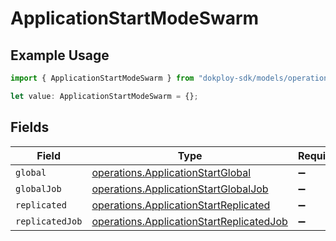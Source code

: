 # ApplicationStartModeSwarm

## Example Usage

```typescript
import { ApplicationStartModeSwarm } from "dokploy-sdk/models/operations";

let value: ApplicationStartModeSwarm = {};
```

## Fields

| Field                                                                                                | Type                                                                                                 | Required                                                                                             | Description                                                                                          |
| ---------------------------------------------------------------------------------------------------- | ---------------------------------------------------------------------------------------------------- | ---------------------------------------------------------------------------------------------------- | ---------------------------------------------------------------------------------------------------- |
| `global`                                                                                             | [operations.ApplicationStartGlobal](../../models/operations/applicationstartglobal.md)               | :heavy_minus_sign:                                                                                   | N/A                                                                                                  |
| `globalJob`                                                                                          | [operations.ApplicationStartGlobalJob](../../models/operations/applicationstartglobaljob.md)         | :heavy_minus_sign:                                                                                   | N/A                                                                                                  |
| `replicated`                                                                                         | [operations.ApplicationStartReplicated](../../models/operations/applicationstartreplicated.md)       | :heavy_minus_sign:                                                                                   | N/A                                                                                                  |
| `replicatedJob`                                                                                      | [operations.ApplicationStartReplicatedJob](../../models/operations/applicationstartreplicatedjob.md) | :heavy_minus_sign:                                                                                   | N/A                                                                                                  |